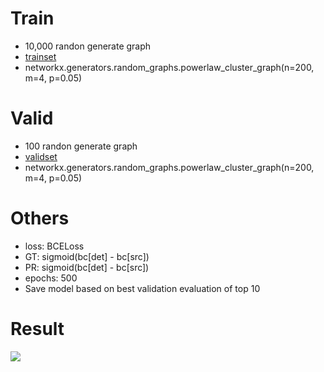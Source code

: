 # Train
- 10,000 randon generate graph
- [trainset](./../hw1_data/train/200)
- networkx.generators.random_graphs.powerlaw_cluster_graph(n=200, m=4, p=0.05)

# Valid
- 100 randon generate graph
- [validset](./../hw1_data/valid/200)
- networkx.generators.random_graphs.powerlaw_cluster_graph(n=200, m=4, p=0.05)


# Others
- loss: BCELoss
- GT: sigmoid(bc[det] - bc[src])
- PR: sigmoid(bc[det] - bc[src])
- epochs: 500
- Save model based on best validation evaluation of top 10

# Result
![](train_plt.png)
